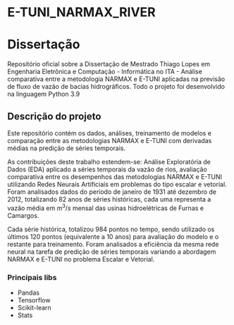 # E-TUNI_NARMAX_RIVER

# Dissertação

Repositório oficial sobre a Dissertação de Mestrado Thiago Lopes em Engenharia Eletrônica e Computação - Informática no ITA - Análise comparativa entre a metodologia NARMAX e E-TUNI aplicadas na previsão de fluxo de vazão de bacias hidrográficos. Todo o projeto foi desenvolvido na linguagem Python 3.9


## Descrição do projeto
Este repositório contém os dados, análises, treinamento de modelos e comparação entre as metodologias NARMAX e E-TUNI com derivadas médias na predição de séries temporais.

As contribuições deste trabalho estendem-se: Análise Exploratória de Dados (EDA) aplicado a séries temporais da vazão de rios, avaliação comparativa entre os desempenhos das metodologias NARMAX e E-TUNI utilizando Redes Neurais Artificiais em problemas do tipo escalar e vetorial. Foram analisados dados do período de janeiro de 1931 até dezembro de 2012, totalizando 82 anos de séries históricas, cada uma representa a vazão média em $m^3/s$ mensal das usinas hidroelétricas de Furnas e Camargos. 

Cada série histórica, totalizou 984 pontos no tempo, sendo utilizado os últimos 120 pontos (equivalente a 10 anos) para avaliação do modelo e o restante para treinamento. Foram analisados a eficiência da mesma rede neural na tarefa de predição de séries temporais variando a abordagem NARMAX e E-TUNI no problema Escalar e Vetorial.

### Principais libs
- Pandas
- Tensorflow
- Scikit-learn
- Stats